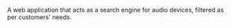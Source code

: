 A web application that acts as a search engine for audio devices, filtered as per customers' needs.
